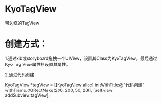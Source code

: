 # KyoTagView
带边框的TagView

# 创建方式：

1.通过xib或storyboard拖拽一个UIView，设置其Class为KyoTagView，最后通过Kyo Tag View属性栏设置其属性。

2.通过代码创建

  KyoTagView *tagView = [[KyoTagView alloc] initWithTitle:@"代码创建" withFrame:CGRectMake(200, 200, 56, 28)];
    [self.view addSubview:tagView];
